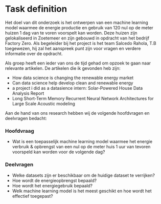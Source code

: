 # Task definition
Het doel van dit onderzoek is het ontwerpen van een machine learning model waarmee de energie productie en gebruik van 120 nul op de meter huizen 1 dag van te voren voorspelt kan worden. Deze huizen zijn gelokaliseerd in Zoetemeer en zijn gebouwd in opdracht van het bedrijf Factory Zero. Als begeleider bij het project is het team Salcedo Rahola, T.B toegewezen, hij zal het aanspreek punt zijn voor vragen en verdere informatie over de opdracht.  

Als groep heeft een ieder van ons de tijd gehad om opzoek te gaan naar relevante artikelen. De artikelen die ik gevonden heb zijn:
- How data science is changing the renewable energy market
- Can data science help develop clean and renewable energy
- a project i did as a datasience intern: Solar-Powered House Data Analysis Report
- Long Short-Term Memory Recurrent Neural Network Architectures for Large Scale Acoustic modeling

Aan de hand van ons research hebben wij de volgende hoofdvragen en deelvragen bedacht:
### Hoofdvraag
- Wat is een toepasselijk machine learning model waarmee het energie verbruik & opbrengst van een nul op de meter huis 1 uur van tevoren voorspeld kan worden voor de volgende dag? 
### Deelvragen
- Welke datasets zijn er beschikbaar om de huidige dataset te verrijken?  
- Hoe wordt de energieopbrengst bepaald? 
- Hoe wordt het energiegebruik bepaald?  
- Welk machine learning model is het meest geschikt en hoe wordt het effectief toegepast?


